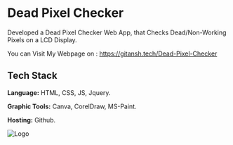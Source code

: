 # Dead Pixel Checker

Developed a Dead Pixel Checker Web App, that Checks Dead/Non-Working Pixels on a LCD Display.

You can Visit My Webpage on : https://gitansh.tech/Dead-Pixel-Checker


## Tech Stack

**Language:** HTML, CSS, JS, Jquery.

**Graphic Tools:** Canva, CorelDraw, MS-Paint.

**Hosting:** Github.


![Logo](https://play-lh.googleusercontent.com/Tjum_X5oZ7T62cgfCbpvIm5kW7MtehMjgI3WMapBGPXjz3bmMRPXIGMrwVysLEFMaSc=w526-h296-rw)


